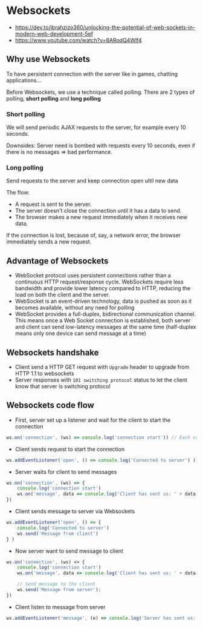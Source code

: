 # Websockets

- <https://dev.to/ibrahzizo360/unlocking-the-potential-of-web-sockets-in-modern-web-development-5ef>
- <https://www.youtube.com/watch?v=8ARodQ4Wlf4>

## Why use Websockets

To have persistent connection with the server like in games, chatting applications...

Before Websockets, we use a technique called polling. There are 2 types of polling, **short polling** and **long polling**

### Short polling

We will send periodic AJAX requests to the server, for example every 10 seconds.

Downsides: Server need is bombed with requests every 10 seconds, even if there is no messages => bad performance.

### Long polling

Send requests to the server and keep connection open ultil new data

The flow:

- A request is sent to the server.
- The server doesn't close the connection until it has a data to send.
- The browser makes a new request immediately when it receives new data.

If the connection is lost, because of, say, a network error, the browser immediately sends a new request.

## Advantage of Websockets

- WebSocket protocol uses persistent connections rather than a continuous HTTP request/response cycle. WebSockets require less bandwidth and provide lower latency compared to HTTP, reducing the load on both the client and the server.
- WebSocket is an event-driven technology, data is pushed as soon as it becomes available, without any need for polling
- WebSocket provides a full-duplex, bidirectional communication channel. This means once a Web Socket connection is established, both server and client can send low-latency messages at the same time (half-duplex means only one device can send message at a time)

## Websockets handshake

- Client send a HTTP GET request with `Upgrade` header to upgrade from HTTP 1.1 to websockets
- Server responses with `101 switching protocol` status to let the client know that server is switching protocol

## Websockets code flow

- First, server set up a listener and wait for the client to start the connection

```js
ws.on('connection', (ws) => console.log('connection start')) // Each connection will have a `ws` instance
```

- Client sends request to start the connection

```js
ws.addEventListener('open', () => console.log('Connected to server') )
```

- Server waits for client to send messages

```js
ws.on('connection', (ws) => {
	console.log('connection start')
	ws.on('message', data => console.log('Client has sent us: ' + data))
}) 
```

- Client sends message to server via Websockets

```js
ws.addEventListener('open', () => {
	console.log('Connected to server')
	ws.send('Message from client')
} )
```

- Now server want to send message to client

```js
ws.on('connection', (ws) => {
	console.log('connection start')
	ws.on('message', data => console.log('Client has sent us: ' + data))

	// Send message to the client
	ws.send('Message from server');
}) 
```

- Client listen to message from server

```js
ws.addEventListener('message', (e) => console.log('Server has sent us: ' + e.data))
```


